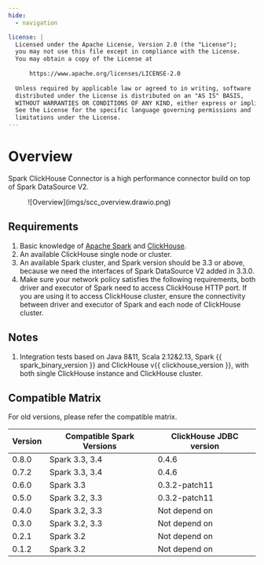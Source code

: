 ```yaml
---
hide:
  - navigation

license: |
  Licensed under the Apache License, Version 2.0 (the "License");
  you may not use this file except in compliance with the License.
  You may obtain a copy of the License at
  
      https://www.apache.org/licenses/LICENSE-2.0
  
  Unless required by applicable law or agreed to in writing, software
  distributed under the License is distributed on an "AS IS" BASIS,
  WITHOUT WARRANTIES OR CONDITIONS OF ANY KIND, either express or implied.
  See the License for the specific language governing permissions and
  limitations under the License.
---
```


Overview
===

Spark ClickHouse Connector is a high performance connector build on top of Spark DataSource V2.

<figure markdown>
  ![Overview](imgs/scc_overview.drawio.png)
</figure>

## Requirements

1. Basic knowledge of [Apache Spark](https://spark.apache.org/docs/latest/) and [ClickHouse](https://clickhouse.com/docs/en/).
2. An available ClickHouse single node or cluster.
3. An available Spark cluster, and Spark version should be 3.3 or above, because we need the interfaces of Spark DataSource V2
   added in 3.3.0.
4. Make sure your network policy satisfies the following requirements, both driver and executor of Spark need to access 
   ClickHouse HTTP port. If you are using it to access ClickHouse cluster, ensure the connectivity between driver and
   executor of Spark and each node of ClickHouse cluster.

## Notes

1. Integration tests based on Java 8&11, Scala 2.12&2.13, Spark {{ spark_binary_version }} and ClickHouse
   v{{ clickhouse_version }}, with both single ClickHouse instance and ClickHouse cluster.

## Compatible Matrix

For old versions, please refer the compatible matrix.

| Version | Compatible Spark Versions | ClickHouse JDBC version |
|---------|---------------------------|-------------------------|
| 0.8.0   | Spark 3.3, 3.4            | 0.4.6                   |
| 0.7.2   | Spark 3.3, 3.4            | 0.4.6                   |
| 0.6.0   | Spark 3.3                 | 0.3.2-patch11           |
| 0.5.0   | Spark 3.2, 3.3            | 0.3.2-patch11           |
| 0.4.0   | Spark 3.2, 3.3            | Not depend on           |
| 0.3.0   | Spark 3.2, 3.3            | Not depend on           |
| 0.2.1   | Spark 3.2                 | Not depend on           |
| 0.1.2   | Spark 3.2                 | Not depend on           |
